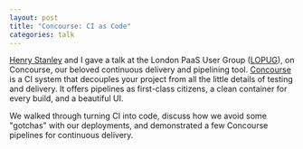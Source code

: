 ```yaml
---
layout: post
title: "Concourse: CI as Code"
categories: talk
---
```

[Henry Stanley] and I gave a talk at the London PaaS User Group ([LOPUG]), on Concourse, our beloved continuous delivery and pipelining tool. [Concourse] is a
CI system that decouples your project from all the little details of testing and delivery. It offers pipelines as first-class citizens, a clean container for
every build, and a beautiful UI.

We walked through turning CI into code, discuss how we avoid some "gotchas" with
our deployments, and demonstrated a few Concourse pipelines for continuous
delivery.

<script async class="speakerdeck-embed" data-id="be0b5c452b924571baf44bb5f68564eb" data-ratio="1.33333333333333" src="//speakerdeck.com/assets/embed.js"></script>

[Henry Stanley]: http://henrystanley.com/2015/10/18/concourse-ci-as-code/
[LOPUG]: http://www.meetup.com/London-PaaS-User-Group-LOPUG/events/224395685/
[Concourse]: http://concourse.ci/

